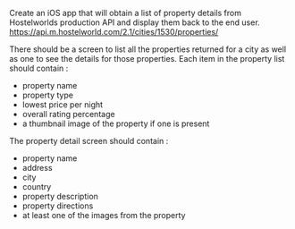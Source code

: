 Create an iOS app that will obtain a list of property details from Hostelworlds production API and display them back to the end user.
https://api.m.hostelworld.com/2.1/cities/1530/properties/ 

There should be a screen to list all the properties returned for a city as well as one to see the details for those properties.
Each item in the property list should contain :
- property name
- property type
- lowest price per night
- overall rating percentage
- a thumbnail image of the property if one is present

The property detail screen should contain :
- property name 
- address
- city
- country
- property description
- property directions
- at least one of the images from the property
